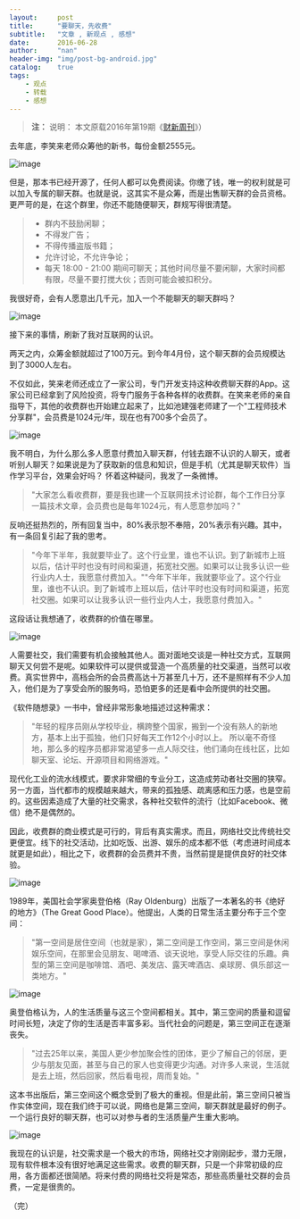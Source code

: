 ```yaml
---
layout:     post
title:      "要聊天，先收费"
subtitle:   "文章 , 新观点 , 感想"
date:       2016-06-28
author:     "nan"
header-img: "img/post-bg-android.jpg"
catalog:    true
tags:
    - 观点
    - 转载
    - 感想
---
```


> **注：** 说明： 本文原载2016年第19期《[财新周刊](http://weekly.caixin.com/2016-05-13/100943014.html)》）
> 

去年底，李笑来老师众筹他的新书，每份金额2555元。

![image](http://www.ruanyifeng.com/blogimg/asset/2016/bg2016052906.png)

但是，那本书已经开源了，任何人都可以免费阅读。你缴了钱，唯一的权利就是可以加入专属的聊天群。也就是说，这其实不是众筹，而是出售聊天群的会员资格。
更严苛的是，在这个群里，你还不能随便聊天，群规写得很清楚。


> - 群内不鼓励闲聊；
> - 不得发广告；
> - 不得传播盗版书籍；
> - 允许讨论，不允许争论；
> - 每天 18:00 - 21:00 期间可聊天；其他时间尽量不要闲聊，大家时间都有限，尽量不要打搅大伙；否则可能会被扣积分。


我很好奇，会有人愿意出几千元，加入一个不能聊天的聊天群吗？

![image](http://www.ruanyifeng.com/blogimg/asset/2016/bg2016052907.jpg)

接下来的事情，刷新了我对互联网的认识。

两天之内，众筹金额就超过了100万元。到今年4月份，这个聊天群的会员规模达到了3000人左右。

不仅如此，笑来老师还成立了一家公司，专门开发支持这种收费聊天群的App。这家公司已经拿到了风险投资，将专门服务于各种各样的收费群。在笑来老师的亲自指导下，其他的收费群也开始建立起来了，比如池建强老师建了一个"工程师技术分享群"，会员费是1024元/年，现在也有700多个会员了。

![image](http://www.ruanyifeng.com/blogimg/asset/2016/bg2016052908.jpg)

我不明白，为什么那么多人愿意付费加入聊天群，付钱去跟不认识的人聊天，或者听别人聊天？如果说是为了获取新的信息和知识，但是手机（尤其是聊天软件）当作学习平台，效果会好吗？
怀着这种疑问，我发了一条微博。

> "大家怎么看收费群，要是我也建一个互联网技术讨论群，每个工作日分享一篇技术文章，会员费也是每年1024元，有人愿意参加吗？"

反响还挺热烈的，所有回复当中，80%表示恕不奉陪，20%表示有兴趣。其中，有一条回复引起了我的思考。

> "今年下半年，我就要毕业了。这个行业里，谁也不认识。到了新城市上班以后，估计平时也没有时间和渠道，拓宽社交圈。如果可以让我多认识一些行业内人士，我愿意付费加入。""今年下半年，我就要毕业了。这个行业里，谁也不认识。到了新城市上班以后，估计平时也没有时间和渠道，拓宽社交圈。如果可以让我多认识一些行业内人士，我愿意付费加入。"

这段话让我想通了，收费群的价值在哪里。

![image](http://www.ruanyifeng.com/blogimg/asset/2016/bg2016052902.jpg)

人需要社交，我们需要有机会接触其他人。面对面地交谈是一种社交方式，互联网聊天又何尝不是呢。如果软件可以提供或营造一个高质量的社交渠道，当然可以收费。真实世界中，高档会所的会员费高达十万甚至几十万，还不是照样有不少人加入，他们是为了享受会所的服务吗，恐怕更多的还是看中会所提供的社交圈。

《软件随想录》一书中，曾经非常形象地描述过这种需求：

> "年轻的程序员刚从学校毕业，横跨整个国家，搬到一个没有熟人的新地方，基本上出于孤独，他们只好每天工作12个小时以上。 所以毫不奇怪地，那么多的程序员都非常渴望多一点人际交往，他们涌向在线社区，比如聊天室、论坛、开源项目和网络游戏。"

现代化工业的流水线模式，要求非常细的专业分工，这造成劳动者社交圈的狭窄。另一方面，当代都市的规模越来越大，带来的孤独感、疏离感和压力感，也是空前的。这些因素造成了大量的社交需求，各种社交软件的流行（比如Facebook、微信）绝不是偶然的。


因此，收费群的商业模式是可行的，背后有真实需求。而且，网络社交比传统社交更便宜。线下的社交活动，比如吃饭、出游、娱乐的成本都不低（考虑进时间成本就更是如此），相比之下，收费群的会员费并不贵，当然前提是提供良好的社交体验。

![image](http://www.ruanyifeng.com/blogimg/asset/2016/bg2016052903.jpg)

1989年，美国社会学家奥登伯格（Ray Oldenburg）出版了一本著名的书《绝好的地方》（The Great Good Place）。他提出，人类的日常生活主要分布于三个空间：

> "第一空间是居住空间（也就是家），第二空间是工作空间，第三空间是休闲娱乐空间，在那里会见朋友、喝啤酒、谈天说地，享受人际交往的乐趣。典型的第三空间是咖啡馆、酒吧、美发店、露天啤酒店、桌球房、俱乐部这一类地方。"

![image](http://www.ruanyifeng.com/blogimg/asset/2016/bg2016052904.jpg)

奥登伯格认为，人的生活质量与这三个空间都相关。其中，第三空间的质量和逗留时间长短，决定了你的生活是否丰富多彩。当代社会的问题是，第三空间正在逐渐丧失。

> "过去25年以来，美国人更少参加聚会性的团体，更少了解自己的邻居，更少与朋友见面，甚至与自己的家人也变得更少沟通。对许多人来说，生活就是去上班，然后回家，然后看电视，周而复始。"

这本书出版后，第三空间这个概念受到了极大的重视。但是此前，第三空间只被当作实体空间，现在我们终于可以说，网络也是第三空间，聊天群就是最好的例子。一个运行良好的聊天群，也可以对参与者的生活质量产生重大影响。

![image](http://www.ruanyifeng.com/blogimg/asset/2016/bg2016052905.jpg)

我现在的认识是，社交需求是一个极大的市场，网络社交才刚刚起步，潜力无限，现有软件根本没有很好地满足这些需求。收费的聊天群，只是一个非常初级的应用，各方面都还很简陋。将来付费的网络社交将是常态，那些高质量社交群的会员费，一定是很贵的。

（完）
